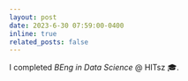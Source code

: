 ```yaml
---
layout: post
date: 2023-6-30 07:59:00-0400
inline: true
related_posts: false
---
```


I completed *BEng in Data Science* @ HITsz 🎓.